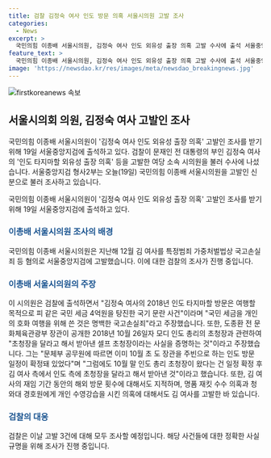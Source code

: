 ```yaml
---
title: 검찰 김정숙 여사 인도 방문 의혹 서울시의원 고발 조사
categories:
  - News
excerpt: >
  국민의힘 이종배 서울시의원, 김정숙 여사 인도 외유성 출장 의혹 고발 수사에 출석 서울중앙지검 형사2부에서 이종배 서울시의원을 고발인 신분으로 조사하고 있는 가운데, 그는 김정숙 여사의 인도 방문을 규탄하며 4억원의 국가 예산을 낭비한 것이라 주장하고 있다. 또한, 모디 인도 총리의 초청장을 획득한 과정에 대한 주장과 함께 재킷 및 수영강습 의혹 등을 고발한 바 있으며, 검찰은 이에 대한 조사를 진행할 예정이다.
feature_text: >
  국민의힘 이종배 서울시의원, 김정숙 여사 인도 외유성 출장 의혹 고발 수사에 출석 서울중앙지검 형사2부에서 이종배 서울시의원을 고발인 신분으로 조사하고 있는 가운데, 그는 김정숙 여사의 인도 방문을 규탄하며 4억원의 국가 예산을 낭비한 것이라 주장하고 있다. 또한, 모디 인도 총리의 초청장을 획득한 과정에 대한 주장과 함께 재킷 및 수영강습 의혹 등을 고발한 바 있으며, 검찰은 이에 대한 조사를 진행할 예정이다.
image: 'https://newsdao.kr/res/images/meta/newsdao_breakingnews.jpg'
---
```


<p><img src="https://newsdao.kr/res/images/meta/newsdao_breakingnews.jpg" alt="firstkoreanews 속보" /></p>

<h2 data-ke-size="size26">서울시의회 의원, 김정숙 여사 고발인 조사</h2>

<p>국민의힘 이종배 서울시의원이 '김정숙 여사 인도 외유성 출장 의혹' 고발인 조사를 받기 위해 19일 서울중앙지검에 출석하고 있다. 검찰이 문재인 전 대통령의 부인 김정숙 여사의 '인도 타지마할 외유성 출장 의혹' 등을 고발한 여당 소속 시의원을 불러 수사에 나섰습니다. 서울중앙지검 형사2부는 오늘(19일) 국민의힘 이종배 서울시의원을 고발인 신분으로 불러 조사하고 있습니다.</p>

<p data-ke-size="size16">국민의힘 이종배 서울시의원이 '김정숙 여사 인도 외유성 출장 의혹' 고발인 조사를 받기 위해 19일 서울중앙지검에 출석하고 있다.</p>

<h3><b><span style="color: #1a5490;">이총배 서울시의원 조사의 배경</span></b></h3>

<p>국민의힘 이종배 서울시의원은 지난해 12월 김 여사를 특정범죄 가중처벌법상 국고손실죄 등 혐의로 서울중앙지검에 고발했습니다. 이에 대한 검찰의 조사가 진행 중입니다.</p>

<h3><b><span style="color: #1a5490;">이총배 서울시의원의 주장</span></b></h3>

<p>이 시의원은 검찰에 출석하면서 "김정숙 여사의 2018년 인도 타지마할 방문은 여행할 목적으로 피 같은 국민 세금 4억원을 탕진한 국기 문란 사건"이라며 "국민 세금을 개인의 호화 여행을 위해 쓴 것은 명백한 국고손실죄"라고 주장했습니다. 또한, 도종환 전 문화체육관광부 장관이 공개한 2018년 10월 26일자 모디 인도 총리의 초청장과 관련하여 "초청장을 달라고 해서 받아낸 셀프 초청장이라는 사실을 증명하는 것"이라고 주장했습니다. 그는 "문체부 공무원에 따르면 이미 10월 초 도 장관을 주빈으로 하는 인도 방문 일정이 확정돼 있었다"며 "그럼에도 10월 말 인도 총리 초청장이 왔다는 건 일정 확정 후 김 여사 측에서 인도 측에 초청장을 달라고 해서 받아낸 것"이라고 했습니다. 또한, 김 여사의 재임 기간 동안의 해외 방문 횟수에 대해서도 지적하며, 명품 재킷 수수 의혹과 청와대 경호원에게 개인 수영강습을 시킨 의혹에 대해서도 김 여사를 고발한 바 있습니다.</p>

<h3><b><span style="color: #1a5490;">검찰의 대응</span></b></h3>

<p>검찰은 이날 고발 3건에 대해 모두 조사할 예정입니다. 해당 사건들에 대한 정확한 사실 규명을 위해 조사가 진행 중입니다.</p>

